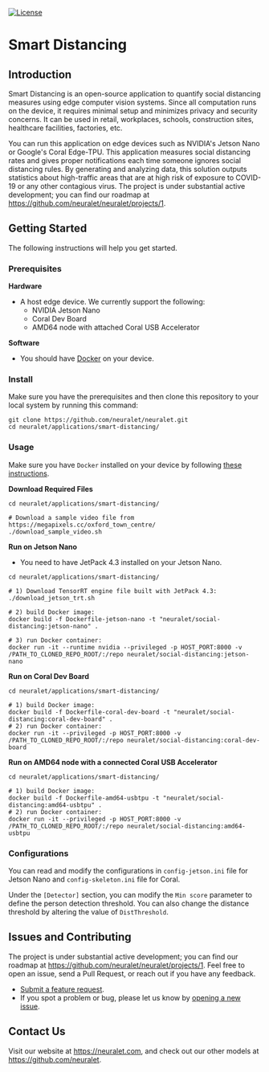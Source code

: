 [![License](https://img.shields.io/badge/License-Apache%202.0-blue.svg)](https://opensource.org/licenses/Apache-2.0)

# Smart Distancing

## Introduction

Smart Distancing is an open-source application to quantify social distancing measures using edge computer vision systems. Since all computation runs on the device, it requires minimal setup and minimizes privacy and security concerns. It can be used in retail, workplaces, schools, construction sites, healthcare facilities, factories, etc.

You can run this application on edge devices such as NVIDIA's Jetson Nano or Google's Coral Edge-TPU. This application measures social distancing rates and gives proper notifications each time someone ignores social distancing rules. By generating and analyzing data, this solution outputs statistics about high-traffic areas that are at high risk of exposure to COVID-19 or any other contagious virus. The project is under substantial active development; you can find our roadmap at https://github.com/neuralet/neuralet/projects/1.


## Getting Started

The following instructions will help you get started.

### Prerequisites

**Hardware**
* A host edge device. We currently support the following:
    * NVIDIA Jetson Nano
    * Coral Dev Board
    * AMD64 node with attached Coral USB Accelerator

**Software**
* You should have [Docker](https://docs.docker.com/get-docker/) on your device.

### Install

Make sure you have the prerequisites and then clone this repository to your local system by running this command:

```
git clone https://github.com/neuralet/neuralet.git
cd neuralet/applications/smart-distancing/
```

### Usage

Make sure you have `Docker` installed on your device by following [these instructions](https://docs.docker.com/install/linux/docker-ce/debian).

**Download Required Files**
```
cd neuralet/applications/smart-distancing/

# Download a sample video file from https://megapixels.cc/oxford_town_centre/
./download_sample_video.sh
```

**Run on Jetson Nano**
* You need to have JetPack 4.3 installed on your Jetson Nano.

```
cd neuralet/applications/smart-distancing/

# 1) Download TensorRT engine file built with JetPack 4.3:
./download_jetson_trt.sh

# 2) build Docker image:
docker build -f Dockerfile-jetson-nano -t "neuralet/social-distancing:jetson-nano" .

# 3) run Docker container:
docker run -it --runtime nvidia --privileged -p HOST_PORT:8000 -v /PATH_TO_CLONED_REPO_ROOT/:/repo neuralet/social-distancing:jetson-nano
```

**Run on Coral Dev Board**
```
cd neuralet/applications/smart-distancing/

# 1) build Docker image:  
docker build -f Dockerfile-coral-dev-board -t "neuralet/social-distancing:coral-dev-board" .
# 2) run Docker container:
docker run -it --privileged -p HOST_PORT:8000 -v /PATH_TO_CLONED_REPO_ROOT/:/repo neuralet/social-distancing:coral-dev-board
```

**Run on AMD64 node with a connected Coral USB Accelerator**
```
cd neuralet/applications/smart-distancing/

# 1) build Docker image:
docker build -f Dockerfile-amd64-usbtpu -t "neuralet/social-distancing:amd64-usbtpu" .
# 2) run Docker container:
docker run -it --privileged -p HOST_PORT:8000 -v /PATH_TO_CLONED_REPO_ROOT/:/repo neuralet/social-distancing:amd64-usbtpu
```


### Configurations
You can read and modify the configurations in `config-jetson.ini` file for Jetson Nano and `config-skeleton.ini` file for Coral.

Under the `[Detector]` section, you can modify the `Min score` parameter to define the person detection threshold. You can also change the distance threshold by altering the value of `DistThreshold`.

## Issues and Contributing

The project is under substantial active development; you can find our roadmap at https://github.com/neuralet/neuralet/projects/1. Feel free to open an issue, send a Pull Request, or reach out if you have any feedback.
* [Submit a feature request](https://github.com/neuralet/neuralet/issues/new?assignees=&labels=&template=feature_request.md&title=).
* If you spot a problem or bug, please let us know by [opening a new issue](https://github.com/neuralet/neuralet/issues/new?assignees=&labels=&template=bug_report.md&title=).


## Contact Us

Visit our website at https://neuralet.com, and check out our other models at https://github.com/neuralet.
